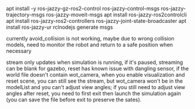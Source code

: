 
apt install -y ros-jazzy-gz-ros2-control ros-jazzy-control-msgs ros-jazzy-trajectory-msgs ros-jazzy-moveit-msgs
apt install ros-jazzy-ros2controlcli
apt install ros-jazzy-ros2-controllers ros-jazzy-joint-state-broadcaster
apt install ros-jazzy-ur
rclnodejs generate msgs

currently avoid_collision is not working, maybe due to wrong collision models, need to monitor the robot and return to a safe position when necessary

stream only updates when simulation is running, if it's paused, streaming can be blank
for gazebo, reset has known issue with dangling sensor, if the world file doesn't contain wot_camera, when you enable visualization and reset scene, you can still see the stream, but wot_camera won't be in the modelList and you can't adjust view angles; if you still need to adjust view angles after reset, you need to first exit then launch the simulation again (you can save the file before exit to preserve the sates).